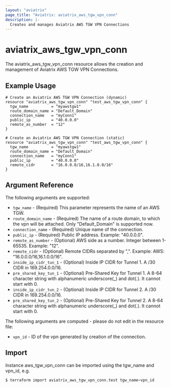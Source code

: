 ```yaml
---
layout: "aviatrix"
page_title: "Aviatrix: aviatrix_aws_tgw_vpn_conn"
description: |-
  Creates and manages Aviatrix AWS TGW VPN Connections
---
```

 
# aviatrix_aws_tgw_vpn_conn
 
The aviatrix_aws_tgw_vpn_conn resource allows the creation and management of Aviatrix AWS TGW VPN Connections.
 
## Example Usage
 
```hcl
# Create an Aviatrix AWS TGW VPN Connection (dynamic)
resource "aviatrix_aws_tgw_vpn_conn" "test_aws_tgw_vpn_conn" {
  tgw_name          = "myawstgw1"
  route_domain_name = "Default_Domain"
  connection_name   = "myConn1"
  public_ip         = "40.0.0.0"
  remote_as_number  = "12"
}
 
# Create an Aviatrix AWS TGW VPN Connection (static)
resource "aviatrix_aws_tgw_vpn_conn" "test_aws_tgw_vpn_conn" {
  tgw_name          = "myawstgw1"
  route_domain_name = "Default_Domain"
  connection_name   = "myConn1"
  public_ip         = "40.0.0.0"
  remote_cidr       = "16.0.0.0/16,16.1.0.0/16"
}
```
 
## Argument Reference
 
The following arguments are supported:
 
* `tgw_name` - (Required) This parameter represents the name of an AWS TGW.
* `route_domain_name` - (Required) The name of a route domain, to which the vpn will be attached. Only "Default_Domain" is supported now.
* `connection_name` - (Required) Unique name of the connection.
* `public_ip` - (Required) Public IP address. Example: "40.0.0.0".
* `remote_as_number` - (Optional) AWS side as a number. Integer between 1-65535. Example: "12".
* `remote_cidr` - (Optional) Remote CIDRs separated by ",". Example: AWS: "16.0.0.0/16,16.1.0.0/16".
* `inside_ip_cidr_tun_1` - (Optional) Inside IP CIDR for Tunnel 1. A /30 CIDR in 169.254.0.0/16.
* `pre_shared_key_tun_1` - (Optional) Pre-Shared Key for Tunnel 1. A 8-64 character string with alphanumeric underscore(_) and dot(.). It cannot start with 0.
* `inside_ip_cidr_tun_2` - (Optional) Inside IP CIDR for Tunnel 2. A /30 CIDR in 169.254.0.0/16.
* `pre_shared_key_tun_2` - (Optional) Pre-Shared Key for Tunnel 2. A 8-64 character string with alphanumeric underscore(_) and dot(.). It cannot start with 0.
 
The following arguments are computed - please do not edit in the resource file:
 
* `vpn_id` - ID of the vpn generated by creation of the connection.
 
## Import
 
Instance aws_tgw_vpn_conn can be imported using the tgw_name and vpn_id, e.g.
 
```
$ terraform import aviatrix_aws_tgw_vpn_conn.test tgw_name~vpn_id
```